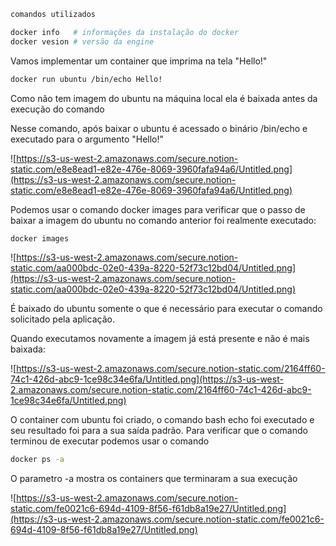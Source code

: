 ```bash
comandos utilizados

docker info   # informações da instalação do docker
docker vesion # versão da engine

```

Vamos implementar um container que imprima na tela "Hello!"

```bash
docker run ubuntu /bin/echo Hello!
```

Como não tem imagem do ubuntu na máquina local ela é baixada antes da execução do  comando

Nesse comando, após baixar o ubuntu é acessado o binário /bin/echo e executado para o argumento "Hello!"

![https://s3-us-west-2.amazonaws.com/secure.notion-static.com/e8e8ead1-e82e-476e-8069-3960fafa94a6/Untitled.png](https://s3-us-west-2.amazonaws.com/secure.notion-static.com/e8e8ead1-e82e-476e-8069-3960fafa94a6/Untitled.png)

Podemos usar o comando docker images para verificar que o passo de baixar a imagem do ubuntu no comando anterior foi realmente executado:

```bash
docker images
```

![https://s3-us-west-2.amazonaws.com/secure.notion-static.com/aa000bdc-02e0-439a-8220-52f73c12bd04/Untitled.png](https://s3-us-west-2.amazonaws.com/secure.notion-static.com/aa000bdc-02e0-439a-8220-52f73c12bd04/Untitled.png)

É baixado do ubuntu somente o que é necessário para executar o comando solicitado pela aplicação.

Quando executamos novamente a imagem já está presente e não é mais baixada:

![https://s3-us-west-2.amazonaws.com/secure.notion-static.com/2164ff60-74c1-426d-abc9-1ce98c34e6fa/Untitled.png](https://s3-us-west-2.amazonaws.com/secure.notion-static.com/2164ff60-74c1-426d-abc9-1ce98c34e6fa/Untitled.png)

O container com ubuntu foi criado, o comando bash echo foi executado e seu resultado foi para a sua saída padrão. Para verificar que o comando terminou de executar podemos usar o comando 

```bash
docker ps -a
```

O parametro -a mostra os containers que terminaram a sua execução

![https://s3-us-west-2.amazonaws.com/secure.notion-static.com/fe0021c6-694d-4109-8f56-f61db8a19e27/Untitled.png](https://s3-us-west-2.amazonaws.com/secure.notion-static.com/fe0021c6-694d-4109-8f56-f61db8a19e27/Untitled.png)
